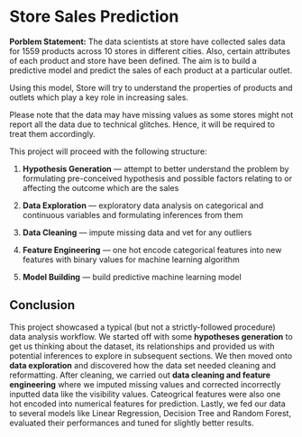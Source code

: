 # Store Sales Prediction

**Porblem Statement:** The data scientists at store have collected sales data for 1559 products across 10 stores in different cities. Also, certain attributes of each product and store have been defined. The aim is to build a predictive model and predict the sales of each product at a particular outlet.

Using this model, Store will try to understand the properties of products and outlets which play a key role in increasing sales.

Please note that the data may have missing values as some stores might not report all the data due to technical glitches. Hence, it will be required to treat them accordingly. 

This project will proceed with the following structure:

1. **Hypothesis Generation** — attempt to better understand the problem by formulating pre-conceived hypothesis and possible factors relating to or affecting the outcome which are the sales

2. **Data Exploration** — exploratory data analysis on categorical and continuous variables and formulating inferences from them

3. **Data Cleaning** — impute missing data and vet for any outliers

4. **Feature Engineering** — one hot encode categorical features into new features with binary values for machine learning algorithm

5. **Model Building** — build predictive machine learning model

## Conclusion

This project showcased a typical (but not a strictly-followed procedure) data analysis workflow. We started off with some **hypotheses generation** to get us thinking about the dataset, its relationships and provided us with potential inferences to explore in subsequent sections. We then moved onto **data exploration** and discovered how the data set needed cleaning and reformatting. After cleaning, we carried out **data cleaning and feature engineering** where we imputed missing values and corrected incorrectly inputted data like the visibility values. Cateogrical features were also one hot encoded into numerical features for prediction. Lastly, we fed our data to several models like Linear Regression, Decision Tree and Random Forest, evaluated their performances and tuned for slightly better results.

